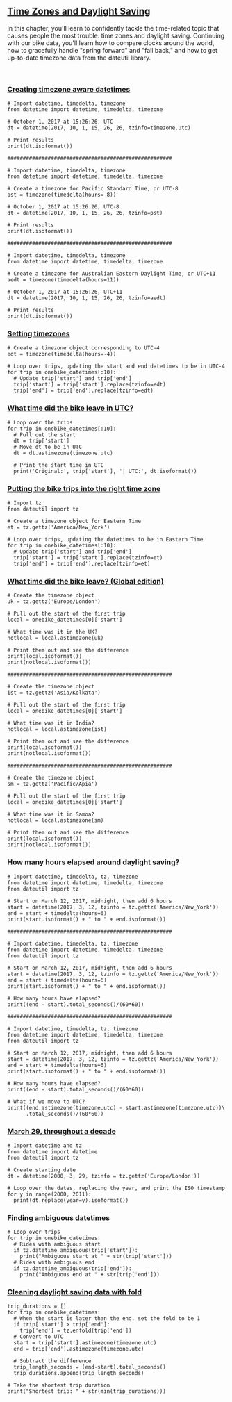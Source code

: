 ## [Time Zones and Daylight Saving](https://campus.datacamp.com/courses/working-with-dates-and-times-in-python/time-zones-and-daylight-saving)

In this chapter, you'll learn to confidently tackle the time-related topic that causes people the most trouble: time zones and daylight saving. Continuing with our bike data, you'll learn how to compare clocks around the world, how to gracefully handle "spring forward" and "fall back," and how to get up-to-date timezone data from the dateutil library.

<br>

### [Creating timezone aware datetimes](https://campus.datacamp.com/courses/working-with-dates-and-times-in-python/time-zones-and-daylight-saving?ex=2)

```
# Import datetime, timedelta, timezone
from datetime import datetime, timedelta, timezone

# October 1, 2017 at 15:26:26, UTC
dt = datetime(2017, 10, 1, 15, 26, 26, tzinfo=timezone.utc)

# Print results
print(dt.isoformat())

#####################################################

# Import datetime, timedelta, timezone
from datetime import datetime, timedelta, timezone

# Create a timezone for Pacific Standard Time, or UTC-8
pst = timezone(timedelta(hours=-8))

# October 1, 2017 at 15:26:26, UTC-8
dt = datetime(2017, 10, 1, 15, 26, 26, tzinfo=pst)

# Print results
print(dt.isoformat())

#####################################################

# Import datetime, timedelta, timezone
from datetime import datetime, timedelta, timezone

# Create a timezone for Australian Eastern Daylight Time, or UTC+11
aedt = timezone(timedelta(hours=11))

# October 1, 2017 at 15:26:26, UTC+11
dt = datetime(2017, 10, 1, 15, 26, 26, tzinfo=aedt)

# Print results
print(dt.isoformat())
```

### [Setting timezones](https://campus.datacamp.com/courses/working-with-dates-and-times-in-python/time-zones-and-daylight-saving?ex=3)

```
# Create a timezone object corresponding to UTC-4
edt = timezone(timedelta(hours=-4))

# Loop over trips, updating the start and end datetimes to be in UTC-4
for trip in onebike_datetimes[:10]:
  # Update trip['start'] and trip['end']
  trip['start'] = trip['start'].replace(tzinfo=edt)
  trip['end'] = trip['end'].replace(tzinfo=edt)
```

### [What time did the bike leave in UTC?](https://campus.datacamp.com/courses/working-with-dates-and-times-in-python/time-zones-and-daylight-saving?ex=4)

```
# Loop over the trips
for trip in onebike_datetimes[:10]:
  # Pull out the start
  dt = trip['start']
  # Move dt to be in UTC
  dt = dt.astimezone(timezone.utc)
  
  # Print the start time in UTC
  print('Original:', trip['start'], '| UTC:', dt.isoformat())
```

### [Putting the bike trips into the right time zone](https://campus.datacamp.com/courses/working-with-dates-and-times-in-python/time-zones-and-daylight-saving?ex=6)

```
# Import tz
from dateutil import tz

# Create a timezone object for Eastern Time
et = tz.gettz('America/New_York')

# Loop over trips, updating the datetimes to be in Eastern Time
for trip in onebike_datetimes[:10]:
  # Update trip['start'] and trip['end']
  trip['start'] = trip['start'].replace(tzinfo=et)
  trip['end'] = trip['end'].replace(tzinfo=et)
```

### [What time did the bike leave? (Global edition)](https://campus.datacamp.com/courses/working-with-dates-and-times-in-python/time-zones-and-daylight-saving?ex=7)

```
# Create the timezone object
uk = tz.gettz('Europe/London')

# Pull out the start of the first trip
local = onebike_datetimes[0]['start']

# What time was it in the UK?
notlocal = local.astimezone(uk)

# Print them out and see the difference
print(local.isoformat())
print(notlocal.isoformat())

#####################################################

# Create the timezone object
ist = tz.gettz('Asia/Kolkata')

# Pull out the start of the first trip
local = onebike_datetimes[0]['start']

# What time was it in India?
notlocal = local.astimezone(ist)

# Print them out and see the difference
print(local.isoformat())
print(notlocal.isoformat())

#####################################################

# Create the timezone object
sm = tz.gettz('Pacific/Apia')

# Pull out the start of the first trip
local = onebike_datetimes[0]['start']

# What time was it in Samoa?
notlocal = local.astimezone(sm)

# Print them out and see the difference
print(local.isoformat())
print(notlocal.isoformat())
```

### How many hours elapsed around daylight saving?

```
# Import datetime, timedelta, tz, timezone
from datetime import datetime, timedelta, timezone
from dateutil import tz

# Start on March 12, 2017, midnight, then add 6 hours
start = datetime(2017, 3, 12, tzinfo = tz.gettz('America/New_York'))
end = start + timedelta(hours=6)
print(start.isoformat() + " to " + end.isoformat())

#####################################################

# Import datetime, timedelta, tz, timezone
from datetime import datetime, timedelta, timezone
from dateutil import tz

# Start on March 12, 2017, midnight, then add 6 hours
start = datetime(2017, 3, 12, tzinfo = tz.gettz('America/New_York'))
end = start + timedelta(hours=6)
print(start.isoformat() + " to " + end.isoformat())

# How many hours have elapsed?
print((end - start).total_seconds()/(60*60))

#####################################################

# Import datetime, timedelta, tz, timezone
from datetime import datetime, timedelta, timezone
from dateutil import tz

# Start on March 12, 2017, midnight, then add 6 hours
start = datetime(2017, 3, 12, tzinfo = tz.gettz('America/New_York'))
end = start + timedelta(hours=6)
print(start.isoformat() + " to " + end.isoformat())

# How many hours have elapsed?
print((end - start).total_seconds()/(60*60))

# What if we move to UTC?
print((end.astimezone(timezone.utc) - start.astimezone(timezone.utc))\
      .total_seconds()/(60*60))
```

### [March 29, throughout a decade](https://campus.datacamp.com/courses/working-with-dates-and-times-in-python/time-zones-and-daylight-saving?ex=10)

```
# Import datetime and tz
from datetime import datetime
from dateutil import tz

# Create starting date
dt = datetime(2000, 3, 29, tzinfo = tz.gettz('Europe/London'))

# Loop over the dates, replacing the year, and print the ISO timestamp
for y in range(2000, 2011):
  print(dt.replace(year=y).isoformat())
```

### [Finding ambiguous datetimes](https://campus.datacamp.com/courses/working-with-dates-and-times-in-python/time-zones-and-daylight-saving?ex=12)

```
# Loop over trips
for trip in onebike_datetimes:
  # Rides with ambiguous start
  if tz.datetime_ambiguous(trip['start']):
    print("Ambiguous start at " + str(trip['start']))
  # Rides with ambiguous end
  if tz.datetime_ambiguous(trip['end']):
    print("Ambiguous end at " + str(trip['end']))
```

### [Cleaning daylight saving data with fold](https://campus.datacamp.com/courses/working-with-dates-and-times-in-python/time-zones-and-daylight-saving?ex=13)

```
trip_durations = []
for trip in onebike_datetimes:
  # When the start is later than the end, set the fold to be 1
  if trip['start'] > trip['end']:
    trip['end'] = tz.enfold(trip['end'])
  # Convert to UTC
  start = trip['start'].astimezone(timezone.utc)
  end = trip['end'].astimezone(timezone.utc)

  # Subtract the difference
  trip_length_seconds = (end-start).total_seconds()
  trip_durations.append(trip_length_seconds)

# Take the shortest trip duration
print("Shortest trip: " + str(min(trip_durations)))
```